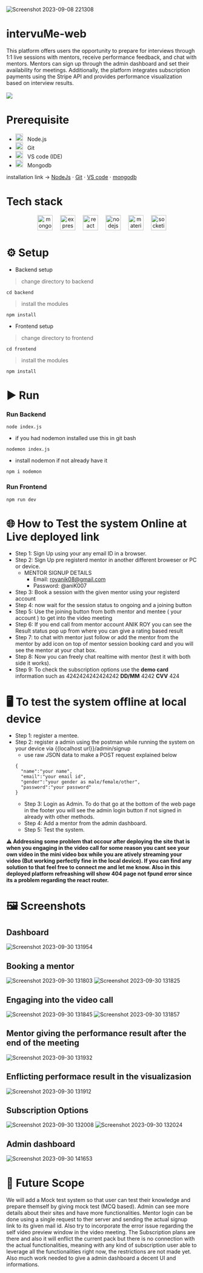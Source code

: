![Screenshot 2023-09-08 221308](https://github.com/akshayxemo/intervuMe-web/assets/83893825/16733d29-ce7e-4cbd-8141-891ac82d538f)

# intervuMe-web
This platform offers users the opportunity to prepare for interviews through 1:1 live sessions with mentors, receive performance feedback, and chat with mentors. Mentors can sign up through the admin dashboard and set their availability for meetings. Additionally, the platform integrates subscription payments using the Stripe API and provides performance visualization based on interview results.
<br><br>
<a href="https://intervu-me.onrender.com/">
  ![](https://img.shields.io/badge/Live%20link-click%20here-green.svg)
</a>
  
# Prerequisite
- <img src="https://cdn.simpleicons.org/nodedotjs/339933" height="20" alt="nodejs logo"  /> &nbsp; Node.js
- <img src="https://cdn.jsdelivr.net/gh/devicons/devicon/icons/git/git-original.svg" height="20" alt="git logo"  /> &nbsp; Git
- <img src="https://cdn.jsdelivr.net/gh/devicons/devicon/icons/vscode/vscode-original.svg" height="20" alt="vscode logo"  /> &nbsp; VS code (IDE)
- <img src="https://cdn.simpleicons.org/mongodb/47A248" height="20" alt="mongodb logo"  /> &nbsp; Mongodb

installation link -> [NodeJs](https://nodejs.org/en) ⋅ [Git](https://git-scm.com/downloads) ⋅ [VS code](https://code.visualstudio.com/download) ⋅ [mongodb](https://www.mongodb.com/try/download/community)

# Tech stack
<div align="center">
  <img src="https://skillicons.dev/icons?i=mongodb" height="40" alt="mongodb logo"  />
  <img width="12" />
  
  <img src="https://skillicons.dev/icons?i=express" height="40" alt="express logo"  />
  <img width="12" />

  <img src="https://cdn.jsdelivr.net/gh/devicons/devicon/icons/react/react-original.svg" height="40" alt="react logo"  />
  <img width="12" />
  
  <img src="https://cdn.simpleicons.org/nodedotjs/339933" height="40" alt="nodejs logo"  />
  <img width="12" />
  
  <img src="https://cdn.jsdelivr.net/gh/devicons/devicon/icons/materialui/materialui-original.svg" height="40" alt="materialui logo"  />
  <img width="12" />
  
  <img src="https://img.shields.io/badge/Socket.io-010101?logo=socketdotio&logoColor=white&style=for-the-badge" height="40" alt="socketio logo"  />
</div>
  
# ⚙️ Setup
- Backend setup
> change directory to backend
```
cd backend
```
> install the modules
```
npm install
```
- Frontend setup
> change directory to frontend
```
cd frontend
```
> install the modules
```
npm install
```
# ▶️ Run
### Run Backend
```
node index.js
```
- if you had nodemon installed use this in git bash
```
nodemon index.js
```

- install nodemon if not already have it
```
npm i nodemon
```
### Run Frontend
```
npm run dev
```

# 🌐 How to Test the system Online at Live deployed link

- Step 1: Sign Up using your any email ID in a browser.
- Step 2: Sign Up pre registerd mentor in another different broweser or PC or device.
  - MENTOR SIGNUP DETAILS
    - Email: royanik08@gmail.com
    - Password: @aniK007
- Step 3: Book a session with the given mentor using your registerd account
- Step 4: now wait for the session status to ongoing and a joining button
- Step 5: Use the joining button from both mentor and mentee ( your account ) to get into the video meeting
- Step 6: If you end call from mentor account ANIK ROY you can see the Result status pop up from where you can give a rating based result
- Step 7: to chat with mentor just follow or add the mentor from the mentor by add icon on top of mentor session booking card and you will see the mentor at your chat box.
- Step 8: Now you can freely chat realtime with mentor (test it with both side it works).
- Step 9: To check the subscription options use the **demo card** information such as 4242424242424242 **DD/MM** 4242 **CVV** 424

# 🖥️ To test the system offline at local device
- Step 1: register a mentee.
- Step 2: register a admin using the postman while running the system on your device via {{localhost url}}/admin/signup
  - use raw JSON data to make a POST request explained below
  ```
  {
    "name":"your name",
    "email":"your email id",
    "gender":"your gender as male/female/other",
    "password":"your password"
  }
  ```
  - Step 3: Login as Admin. To do that go at the bottom of the web page in the footer you will see the admin login button if not signed in already with other methods.
  - Step 4: Add a mentor from the admin dashboard.
  - Step 5: Test the system.

**⚠️ Addressing some problem that occour after deploying the site that is when you engaging in the video call for some reason you cant see your own video in the mini video box while you are atively streaming your video (But working perfectly fine in the local device). If you can find any solution to that feel free to connect me and let me know. Also in this deployed platform refreashing will show 404 page not fpund error since its a problem regarding the react router.**

# 🖼️ Screenshots
## Dashboard
  ![Screenshot 2023-09-30 131954](https://github.com/akshayxemo/intervuMe-web/assets/83893825/341932fa-2501-4729-a547-624c7d77cb20)
  
## Booking a mentor
  ![Screenshot 2023-09-30 131803](https://github.com/akshayxemo/intervuMe-web/assets/83893825/f9874ba5-53c1-4370-8e73-52c906875c7d)
  ![Screenshot 2023-09-30 131825](https://github.com/akshayxemo/intervuMe-web/assets/83893825/7bed3d19-d3f0-45b4-9836-3f9be60576be)
  
## Engaging into the video call
  ![Screenshot 2023-09-30 131845](https://github.com/akshayxemo/intervuMe-web/assets/83893825/ee7bfd5d-e4bc-436e-bb58-a8d3489ae576)
  ![Screenshot 2023-09-30 131857](https://github.com/akshayxemo/intervuMe-web/assets/83893825/fbd64a68-190b-495c-b898-cf582299b483)

## Mentor giving the performance result after the end of the meeting
  ![Screenshot 2023-09-30 131932](https://github.com/akshayxemo/intervuMe-web/assets/83893825/c07e8468-a86a-4b4d-bdbb-a2a1e38ed8cc)

## Enflicting performace result in the visualizasion
  ![Screenshot 2023-09-30 131912](https://github.com/akshayxemo/intervuMe-web/assets/83893825/6803f03f-3eed-43a5-9e3b-43a99cfed270)

## Subscription Options
  ![Screenshot 2023-09-30 132008](https://github.com/akshayxemo/intervuMe-web/assets/83893825/608b4e33-fd51-4e7a-b9eb-54bee339d97e)
  ![Screenshot 2023-09-30 132024](https://github.com/akshayxemo/intervuMe-web/assets/83893825/b59a0207-ddf7-4aca-957f-371610873d0d)

## Admin dashboard
  ![Screenshot 2023-09-30 141653](https://github.com/akshayxemo/intervuMe-web/assets/83893825/2d94de02-f68a-4df1-b5bf-c40fce2473ad)

# 📌 Future Scope
We will add a Mock test system so that user can test their knowledge and prepare themself by giving mock test (MCQ based). Admin can see more details about their sites and have more functionalities. Mentor login can be done using a single request to ther server and sending the actual signup link to its given mail id. Also try to incorporate the error issue regarding the self video preview window in the video meeting. The Subscription plans are there and also it will enflict the current pack but there is no connection with the actual functionalities, meaning with any kind of subscription user able to leverage all the functionalities right now, the restrictions are not made yet. Also much work needed to give a admin dashboard a decent UI and informations.
